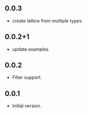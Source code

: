 ## 0.0.3
- create lattice from multiple types.

## 0.0.2+1
- update examples.

## 0.0.2

- Filter support.
## 0.0.1

- Initial version.
